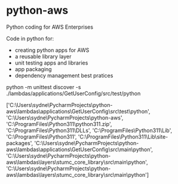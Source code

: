 # python-aws
Python coding for AWS Enterprises

Code in python for:
- creating python apps for AWS
- a reusable library layer
- unit testing apps and libraries
- app packaging
- dependency management best pratices


python -m unittest discover -s ./lambdas/applications/GetUserConfig/src/test/python

['C:\\Users\\sydne\\PycharmProjects\\python-aws\\lambdas\\applications\\GetUserConfig\\src\\test\\python', 'C:\\Users\\sydne\\PycharmProjects\\python-aws', 'C:\\ProgramFiles\\Python311\\python311.zip', 'C:\\ProgramFiles\\Python311\\DLLs', 'C:\\ProgramFiles\\Python311\\Lib', 'C:\\ProgramFiles\\Python311', 'C:\\ProgramFiles\\Python311\\Lib\\site-packages', 'C:\\Users\\sydne\\PycharmProjects\\python-aws\\lambdas\\applications\\GetUserConfig\\src\\main\\python', 'C:\\Users\\sydne\\PycharmProjects\\python-aws\\lambdas\\layers\\stumc_core_library\\src\\main\\python', 'C:\\Users\\sydne\\PycharmProjects\\python-aws\\lambdas\\layers\\stumc_core_library\\src\\main\\python']